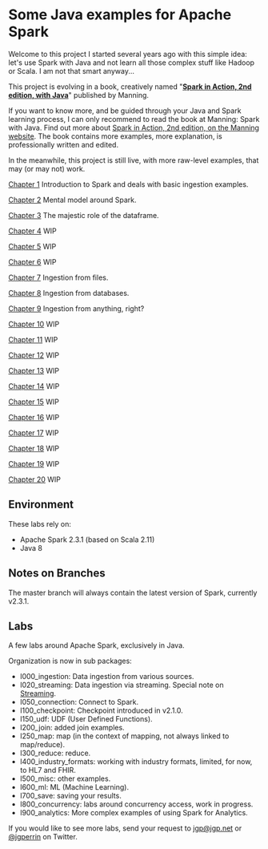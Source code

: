 # Some Java examples for Apache Spark

Welcome to this project I started several years ago with this simple idea: let's use Spark with Java and not learn all those complex stuff like Hadoop or Scala. I am not that smart anyway...

This project is evolving in a book, creatively named "**[Spark in Action, 2nd edition, with Java](https://www.manning.com/books/spark-with-java)**" published by Manning.

If you want to know more, and be guided through your Java and Spark learning process, I can only recommend to read the book at Manning: Spark with Java. Find out more about [Spark in Action, 2nd edition, on the Manning website](https://www.manning.com/books/spark-with-java). The book contains more examples, more explanation, is professionally written and edited.

In the meanwhile, this project is still live, with more raw-level examples, that may (or may not) work.

[Chapter 1](https://github.com/jgperrin/net.jgp.books.sparkWithJava.ch01) Introduction to Spark and deals with basic ingestion examples.

[Chapter 2](https://github.com/jgperrin/net.jgp.books.sparkWithJava.ch02) Mental model around Spark.

[Chapter 3](https://github.com/jgperrin/net.jgp.books.sparkWithJava.ch03) The majestic role of the dataframe.

[Chapter 4](https://github.com/jgperrin/net.jgp.books.sparkWithJava.ch04) WIP

[Chapter 5](https://github.com/jgperrin/net.jgp.books.sparkWithJava.ch05) WIP

[Chapter 6](https://github.com/jgperrin/net.jgp.books.sparkWithJava.ch06) WIP

[Chapter 7](https://github.com/jgperrin/net.jgp.books.sparkWithJava.ch07) Ingestion from files.

[Chapter 8](https://github.com/jgperrin/net.jgp.books.sparkWithJava.ch08) Ingestion from databases.

[Chapter 9](https://github.com/jgperrin/net.jgp.books.sparkWithJava.ch09) Ingestion from anything, right?

[Chapter 10](https://github.com/jgperrin/net.jgp.books.sparkWithJava.ch10) WIP

[Chapter 11](https://github.com/jgperrin/net.jgp.books.sparkWithJava.ch11) WIP

[Chapter 12](https://github.com/jgperrin/net.jgp.books.sparkWithJava.ch12) WIP

[Chapter 13](https://github.com/jgperrin/net.jgp.books.sparkWithJava.ch13) WIP

[Chapter 14](https://github.com/jgperrin/net.jgp.books.sparkWithJava.ch14) WIP

[Chapter 15](https://github.com/jgperrin/net.jgp.books.sparkWithJava.ch15) WIP

[Chapter 16](https://github.com/jgperrin/net.jgp.books.sparkWithJava.ch16) WIP

[Chapter 17](https://github.com/jgperrin/net.jgp.books.sparkWithJava.ch17) WIP

[Chapter 18](https://github.com/jgperrin/net.jgp.books.sparkWithJava.ch18) WIP

[Chapter 19](https://github.com/jgperrin/net.jgp.books.sparkWithJava.ch19) WIP

[Chapter 20](https://github.com/jgperrin/net.jgp.books.sparkWithJava.ch20) WIP



## Environment
These labs rely on:
* Apache Spark 2.3.1 (based on Scala 2.11)
* Java 8

## Notes on Branches
The master branch will always contain the latest version of Spark, currently v2.3.1.

## Labs
A few labs around Apache Spark, exclusively in Java.

Organization is now in sub packages:

* l000_ingestion: Data ingestion from various sources.
* l020\_streaming: Data ingestion via streaming. Special note on [Streaming](src/main/java/net/jgp/labs/spark/l020_streaming/README.md).
* l050_connection: Connect to Spark.
* l100_checkpoint: Checkpoint introduced in v2.1.0.
* l150_udf: UDF (User Defined Functions).
* l200_join: added join examples.
* l250_map: map (in the context of mapping, not always linked to map/reduce).
* l300_reduce: reduce.
* l400\_industry\_formats: working with industry formats, limited, for now, to HL7 and FHIR.
* l500_misc: other examples.
* l600_ml: ML (Machine Learning).
* l700_save: saving your results.
* l800_concurrency: labs around concurrency access, work in progress.
* l900_analytics: More complex examples of using Spark for Analytics.


If you would like to see more labs, send your request to jgp@jgp.net or [@jgperrin](https://twitter.com/jgperrin) on Twitter.
